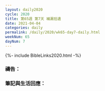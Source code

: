```yaml
---
layout: daily2020
cycle: 2020
title: 第65週 第7天 補漏拾遺
date: 2021-04-04
categories: daily
permalink: /daily/2020/wk65-day7-daily.html
weekNum: 65
dayNum: 7
---
```


{%- include BibleLinks2020.html -%}

### 禱告：

### 筆記與生活回應：
